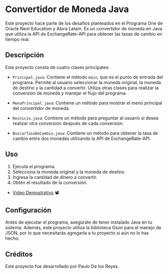 # Convertidor de Moneda Java

Este proyecto hace parte de los desafíos planteados en el Programa One de Oracle Next Education y Alura Latam. Es un convertidor de moneda en Java que utiliza la API de ExchangeRate-API para obtener las tasas de cambio en tiempo real.

## Descripción

Este proyecto consta de cuatro clases principales:

- `Principal.java`: Contiene el método `main`, que es el punto de entrada del programa. Permite al usuario seleccionar la moneda original, la moneda de destino y la cantidad a convertir. Utiliza otras clases para realizar la conversión de moneda y manejar el flujo del programa.

- `MenuPrincipal.java`: Contiene un método para mostrar el menú principal del convertidor de moneda.

- `Reinicio.java`: Contiene un método para preguntar al usuario si desea realizar otra conversión después de cada conversión.

- `BuscarTasaDeCambio.java`: Contiene un método para obtener la tasa de cambio entre dos monedas utilizando la API de ExchangeRate-API.

## Uso

1. Ejecuta el programa.
2. Selecciona la moneda original y la moneda de destino.
3. Ingresa la cantidad de dinero a convertir.
4. Obtén el resultado de la conversión.

- [Video Demostrativo](https://youtu.be/JEuVO8nzzfk) 📽️

## Configuración

Antes de ejecutar el programa, asegúrate de tener instalado Java en tu sistema. Además, este proyecto utiliza la biblioteca Gson para el manejo de JSON, por lo que necesitarás agregarla a tu proyecto si aún no lo has hecho.

## Créditos

Este proyecto fue desarrollado por Paulo De los Reyes.
